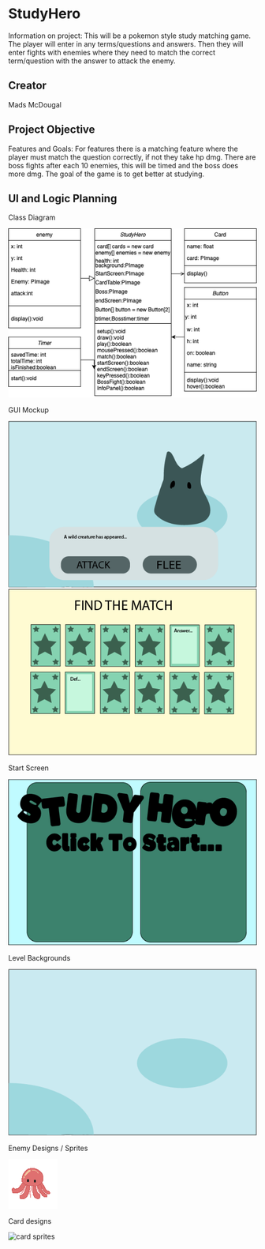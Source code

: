 # StudyHero
Information on project:
This will be a pokemon style study matching game. The player will enter in any terms/questions and answers. Then they will enter fights with enemies where they need to match the correct term/question with the answer to attack the enemy.

## Creator
Mads McDougal

## Project Objective
Features and Goals: 
For features there is a matching feature where the player must match the question correctly, if not they take hp dmg. There are boss fights after each 10 enemies, this will be timed and the boss does more dmg. The goal of the game is to get better at studying. 

## UI and Logic Planning
Class Diagram

![Class Diagram](https://github.com/olmpyia/StudyHero/blob/main/images/classdia.drawio.png?raw=true)

GUI Mockup

![FightScene](https://github.com/olmpyia/StudyHero/blob/main/images/FightScreen.png?raw=true)
![CardTable](https://github.com/olmpyia/StudyHero/blob/main/images/CardTable.png?raw=true)

Start Screen

![Start Screen](https://github.com/olmpyia/StudyHero/blob/main/images/startscreen.png?raw=true)

Level Backgrounds

![Bluebackground](https://github.com/olmpyia/StudyHero/blob/main/images/BlueBackground.png?raw=true)


Enemy Designs / Sprites

![Jelly sprites](https://github.com/olmpyia/StudyHero/blob/main/images/Jelly.png?raw=true)

Card designs

![card sprites]()
